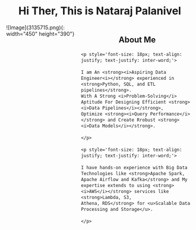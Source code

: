 <h1 align="center"> Hi Ther, This is Nataraj Palanivel </h1>  



<div style="display: flex;">
<div style="flex: 4;">
    ![Image](3135715.png){: width="450" height="390"}
</div>
<div style="flex: 6; 'text-align: center;">
    <h2 align="center">About Me</h2>
    
    <p style='font-size: 18px; text-align: justify; text-justify: inter-word;'>
    
    I am An <strong><i>Aspiring Data Engineer<i></strong> experienced in <strong>Python, SQL, and ETL pipelines</strong>. 
    With A Strong <i>Problem-Solving</i> Aptitude For Designing Efficient <strong><i>Data Pipelines</i></strong>, 
    Optimize <strong><i>Query Performance</i></strong> and Create Rrobust <strong><i>Data Models</i></strong>.
    
    </p>
        
    <p style='font-size: 18px; text-align: justify; text-justify: inter-word;'>
    
    I have hands-on experience with Big Data Technologies like <strong>Apache Spark, 
    Apache Airflow and Kafka</strong> and My expertise extends to using <strong><i>AWS</i></strong> services like <strong>Lambda, S3, 
    Athena, RDS</strong> for <u>Scalable Data Processing and Storage</u>.
    
    </p>
    
</div>
        
</div>

